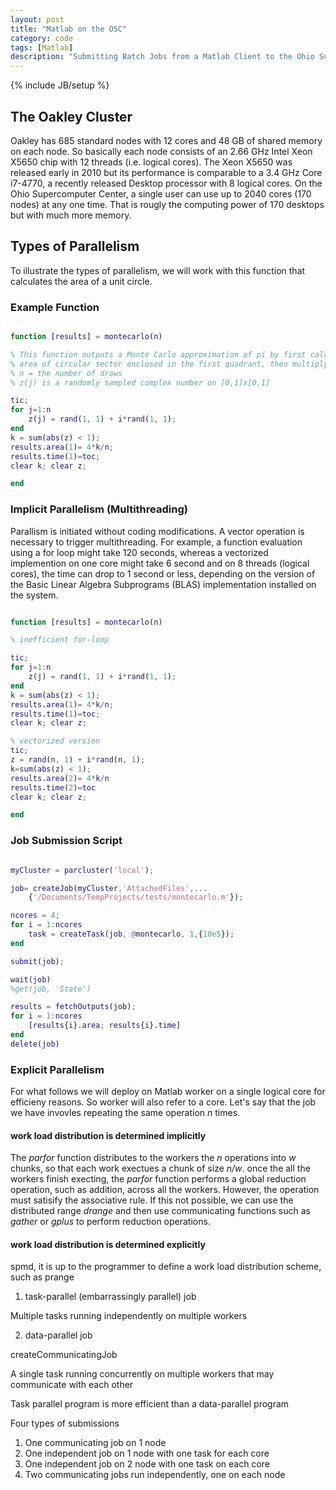 ```yaml
---
layout: post
title: "Matlab on the OSC"
category: code
tags: [Matlab]
description: "Submitting Batch Jobs from a Matlab Client to the Ohio Supercomputer Oakely Cluster" 
---
```

{% include JB/setup %}

## The Oakley Cluster

Oakley has 685 standard nodes with 12 cores and 48 GB of shared memory on each node. So basically each node consists of 
an 2.66 GHz Intel Xeon X5650 chip with 12 threads (i.e. logical cores). The Xeon X5650 was released early in 2010 but its performance is comparable to a 3.4 GHz Core i7-4770, a recently released Desktop processor with 8 logical cores. On the Ohio Supercomputer Center, a single user can use up to 2040 cores (170 nodes) at any one time. That is rougly the computing power of 170 desktops but with much more memory.


## Types of Parallelism

To illustrate the types of parallelism, we will work with this function that calculates the area of a unit circle.

### Example Function

~~~ m

function [results] = montecarlo(n)

% This function outputs a Monte Carlo approximation of pi by first calculating the
% area of circular sector enclosed in the first quadrant, then multiplying it by 4
% n = the number of draws
% z(j) is a randomly sampled complex number on [0,1]x[0,1]

tic;
for j=1:n
    z(j) = rand(1, 1) + i*rand(1, 1);
end
k = sum(abs(z) < 1);
results.area(1)= 4*k/n;
results.time(1)=toc;
clear k; clear z;

end
~~~


### Implicit Parallelism (Multithreading)

Parallism is initiated without coding modifications. A vector operation is  necessary to  trigger multithreading. For example, a function evaluation using a for loop might take 120 seconds, whereas a vectorized implemention on one core might take 6 second and on 8 threads (logical cores), the time can drop to 1 second or less, depending on the version of the Basic Linear Algebra Subprograms (BLAS) implementation installed on the system.


~~~ matlab

function [results] = montecarlo(n)

% inefficient for-loop

tic;
for j=1:n
    z(j) = rand(1, 1) + i*rand(1, 1);
end
k = sum(abs(z) < 1);
results.area(1)= 4*k/n;
results.time(1)=toc;
clear k; clear z;

% vectorized version
tic;
z = rand(n, 1) + i*rand(n, 1);
k=sum(abs(z) < 1);
results.area(2)= 4*k/n
results.time(2)=toc
clear k; clear z;

end
~~~


### Job Submission Script

~~~ matlab

myCluster = parcluster('local');

job= createJob(myCluster,'AttachedFiles',...
    {'/Documents/TempProjects/tests/montecarlo.m'});

ncores = 4;
for i = 1:ncores
    task = createTask(job, @montecarlo, 1,{10e5});
end

submit(job);

wait(job)
%get(job, 'State')

results = fetchOutputs(job);
for i = 1:ncores
    [results{i}.area; results{i}.time]
end
delete(job)

~~~


### Explicit Parallelism

For what follows we will deploy on Matlab worker on a single logical core for efficieny reasons. So worker will also refer to a core. Let's say that the job we have invovles repeating the same operation *n* times. 

#### work load distribution is determined implicitly
The *parfor* function distributes to the workers the *n* operations into *w* chunks, so that each work exectues a chunk of size *n/w*. once the all the workers finish execting, the *parfor* function performs a global reduction operation, such as addition, across all the workers. However, the operation must satisify the associative rule. If this not possible, we can use the distributed range  *drange* and then use communicating functions such as *gather* or *gplus* to perform reduction operations.

#### work load distribution is determined explicitly

spmd, it is up to the programmer to define a work load distribution scheme, such as prange


1. task-parallel (embarrassingly parallel) job

Multiple tasks running independently on multiple workers


2. data-parallel job

createCommunicatingJob

A single task running concurrently on multiple workers that may communicate with each other

Task parallel program is more efficient than a data-parallel program


Four types of submissions

1. One communicating job on 1 node
2. One independent job on 1 node with one task for each core
3. One independent job on 2 node with one task on each core
4. Two communicating jobs run independently, one on each node




    




